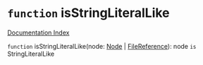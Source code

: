 # `function` isStringLiteralLike

[Documentation Index](../README.md)

`function` isStringLiteralLike(node: [Node](../private.interface.Node/README.md) | [FileReference](../private.interface.FileReference/README.md)): node `is` StringLiteralLike